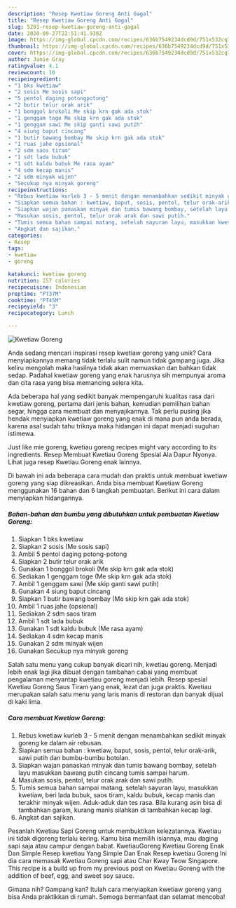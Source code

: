 ```yaml
---
description: "Resep Kwetiaw Goreng Anti Gagal"
title: "Resep Kwetiaw Goreng Anti Gagal"
slug: 5291-resep-kwetiaw-goreng-anti-gagal
date: 2020-09-27T22:51:41.930Z
image: https://img-global.cpcdn.com/recipes/636b7549234dcd9d/751x532cq70/kwetiaw-goreng-foto-resep-utama.jpg
thumbnail: https://img-global.cpcdn.com/recipes/636b7549234dcd9d/751x532cq70/kwetiaw-goreng-foto-resep-utama.jpg
cover: https://img-global.cpcdn.com/recipes/636b7549234dcd9d/751x532cq70/kwetiaw-goreng-foto-resep-utama.jpg
author: Janie Gray
ratingvalue: 4.1
reviewcount: 10
recipeingredient:
- "1 bks kwetiaw"
- "2 sosis Me sosis sapi"
- "5 pentol daging potongpotong"
- "2 butir telur orak arik"
- "1 bonggol brokoli Me skip krn gak ada stok"
- "1 genggam toge Me skip krn gak ada stok"
- "1 genggam sawi Me skip ganti sawi putih"
- "4 siung baput cincang"
- "1 butir bawang bombay Me skip krn gak ada stok"
- "1 ruas jahe opsional"
- "2 sdm saos tiram"
- "1 sdt lada bubuk"
- "1 sdt kaldu bubuk Me rasa ayam"
- "4 sdm kecap manis"
- "2 sdm minyak wijen"
- "Secukup nya minyak goreng"
recipeinstructions:
- "Rebus kwetiaw kurleb 3 - 5 menit dengan menambahkan sedikit minyak goreng ke dalam air rebusan."
- "Siapkan semua bahan : kwetiaw, baput, sosis, pentol, telur orak-arik, sawi putih dan bumbu-bumbu botolan."
- "Siapkan wajan panaskan minyak dan tumis bawang bombay, setelah layu masukkan bawang putih cincang tumis sampai harum."
- "Masukan sosis, pentol, telur orak arak dan sawi putih."
- "Tumis semua bahan sampai matang, setelah sayuran layu, masukkan kwetiaw, beri lada bubuk, saos tiram, kaldu bubuk, kecap manis dan terakhir minyak wijen. Aduk-aduk dan tes rasa. Bila kurang asin bisa di tambahkan garam, kurang manis silahkan di tambahkan kecap lagi."
- "Angkat dan sajikan."
categories:
- Resep
tags:
- kwetiaw
- goreng

katakunci: kwetiaw goreng 
nutrition: 257 calories
recipecuisine: Indonesian
preptime: "PT37M"
cooktime: "PT45M"
recipeyield: "3"
recipecategory: Lunch

---
```



![Kwetiaw Goreng](https://img-global.cpcdn.com/recipes/636b7549234dcd9d/751x532cq70/kwetiaw-goreng-foto-resep-utama.jpg)

Anda sedang mencari inspirasi resep kwetiaw goreng yang unik? Cara menyiapkannya memang tidak terlalu sulit namun tidak gampang juga. Jika keliru mengolah maka hasilnya tidak akan memuaskan dan bahkan tidak sedap. Padahal kwetiaw goreng yang enak harusnya sih mempunyai aroma dan cita rasa yang bisa memancing selera kita.

Ada beberapa hal yang sedikit banyak mempengaruhi kualitas rasa dari kwetiaw goreng, pertama dari jenis bahan, kemudian pemilihan bahan segar, hingga cara membuat dan menyajikannya. Tak perlu pusing jika hendak menyiapkan kwetiaw goreng yang enak di mana pun anda berada, karena asal sudah tahu triknya maka hidangan ini dapat menjadi suguhan istimewa.

Just like mie goreng, kwetiau goreng recipes might vary according to its ingredients. Resep Membuat Kwetiau Goreng Spesial Ala Dapur Nyonya. Lihat juga resep Kwetiau Goreng enak lainnya.


Di bawah ini ada beberapa cara mudah dan praktis untuk membuat kwetiaw goreng yang siap dikreasikan. Anda bisa membuat Kwetiaw Goreng menggunakan 16 bahan dan 6 langkah pembuatan. Berikut ini cara dalam menyiapkan hidangannya.

<!--inarticleads1-->

##### Bahan-bahan dan bumbu yang dibutuhkan untuk pembuatan Kwetiaw Goreng:

1. Siapkan 1 bks kwetiaw
1. Siapkan 2 sosis (Me sosis sapi)
1. Ambil 5 pentol daging potong-potong
1. Siapkan 2 butir telur orak arik
1. Gunakan 1 bonggol brokoli (Me skip krn gak ada stok)
1. Sediakan 1 genggam toge (Me skip krn gak ada stok)
1. Ambil 1 genggam sawi (Me skip ganti sawi putih)
1. Gunakan 4 siung baput cincang
1. Siapkan 1 butir bawang bombay (Me skip krn gak ada stok)
1. Ambil 1 ruas jahe (opsional)
1. Sediakan 2 sdm saos tiram
1. Ambil 1 sdt lada bubuk
1. Gunakan 1 sdt kaldu bubuk (Me rasa ayam)
1. Sediakan 4 sdm kecap manis
1. Gunakan 2 sdm minyak wijen
1. Gunakan Secukup nya minyak goreng


Salah satu menu yang cukup banyak dicari nih, kwetiau goreng. Menjadi lebih enak lagi jika dibuat dengan tambahan cabai yang membuat pengalaman menyantap kwetiau goreng menjadi lebih. Resep spesial Kwetiau Goreng Saus Tiram yang enak, lezat dan juga praktis. Kwetiau merupakan salah satu menu yang laris manis di restoran dan banyak dijual di kaki lima. 

<!--inarticleads2-->

##### Cara membuat Kwetiaw Goreng:

1. Rebus kwetiaw kurleb 3 - 5 menit dengan menambahkan sedikit minyak goreng ke dalam air rebusan.
1. Siapkan semua bahan : kwetiaw, baput, sosis, pentol, telur orak-arik, sawi putih dan bumbu-bumbu botolan.
1. Siapkan wajan panaskan minyak dan tumis bawang bombay, setelah layu masukkan bawang putih cincang tumis sampai harum.
1. Masukan sosis, pentol, telur orak arak dan sawi putih.
1. Tumis semua bahan sampai matang, setelah sayuran layu, masukkan kwetiaw, beri lada bubuk, saos tiram, kaldu bubuk, kecap manis dan terakhir minyak wijen. Aduk-aduk dan tes rasa. Bila kurang asin bisa di tambahkan garam, kurang manis silahkan di tambahkan kecap lagi.
1. Angkat dan sajikan.


Pesanlah Kwetiau Sapi Goreng untuk membuktikan kelezatannya. Kwetiau ini tidak digoreng terlalu kering. Kamu bisa memilih isiannya, mau daging sapi saja atau campur dengan babat. KwetiauGoreng Kwetiau Goreng Enak Dan Simple Resep kwetiau Yang Simple Dan Enak Resep kwetiau Goreng Ini dia cara memasak Kwetiau Goreng sapi atau Char Kway Teow Singapore. This recipe is a build up from my previous post on Kwetiau Goreng with the addition of beef, egg, and sweet soy sauce. 

Gimana nih? Gampang kan? Itulah cara menyiapkan kwetiaw goreng yang bisa Anda praktikkan di rumah. Semoga bermanfaat dan selamat mencoba!
